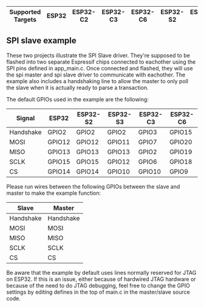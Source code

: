 | Supported Targets | ESP32 | ESP32-C2 | ESP32-C3 | ESP32-C6 | ESP32-S2 | ESP32-S3 |
| ----------------- | ----- | -------- | -------- | -------- | -------- | -------- |

## SPI slave example

These two projects illustrate the SPI Slave driver. They're supposed to be flashed into two separate Espressif chips connected to eachother using the SPI pins defined in app_main.c. Once connected and flashed, they will use the spi master and spi slave driver to communicate with eachother. The example also includes a handshaking line to allow the master to only poll the  slave when it is actually ready to parse a transaction.

The default GPIOs used in the example are the following:

| Signal    | ESP32  | ESP32-S2 | ESP32-S3 | ESP32-C3 | ESP32-C6 |
|-----------|--------|----------|----------|----------|----------|
| Handshake | GPIO2  | GPIO2    | GPIO2    | GPIO3    | GPIO15   |
| MOSI      | GPIO12 | GPIO12   | GPIO11   | GPIO7    | GPIO20   |
| MISO      | GPIO13 | GPIO13   | GPIO13   | GPIO2    | GPIO19   |
| SCLK      | GPIO15 | GPIO15   | GPIO12   | GPIO6    | GPIO18   |
| CS        | GPIO14 | GPIO14   | GPIO10   | GPIO10   | GPIO9    |


Please run wires between the following GPIOs between the slave and master to make the example function:

| Slave      | Master    |
|------------|-----------|
| Handshake  | Handshake |
| MOSI       | MOSI      |
| MISO       | MISO      |
| SCLK       | SCLK      |
| CS         | CS        |

Be aware that the example by default uses lines normally reserved for JTAG on ESP32. If this is an issue, either because of hardwired JTAG hardware or because of the need to do JTAG debugging, feel free to change the GPIO settings by editing defines in the top of main.c in the master/slave source code.
